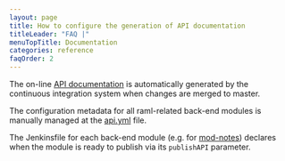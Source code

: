 ```yaml
---
layout: page
title: How to configure the generation of API documentation
titleLeader: "FAQ |"
menuTopTitle: Documentation
categories: reference
faqOrder: 2
---
```


The on-line [API documentation](/reference/api/) is automatically generated by the continuous integration system when changes are merged to master.

The configuration metadata for all raml-related back-end modules is manually managed at the [api.yml](https://github.com/folio-org/folio-org.github.io/blob/master/_data/api.yml) file.

The Jenkinsfile for each back-end module (e.g. for [mod-notes](https://github.com/folio-org/mod-notes/blob/master/Jenkinsfile)) declares when the module is ready to publish via its `publishAPI` parameter.
